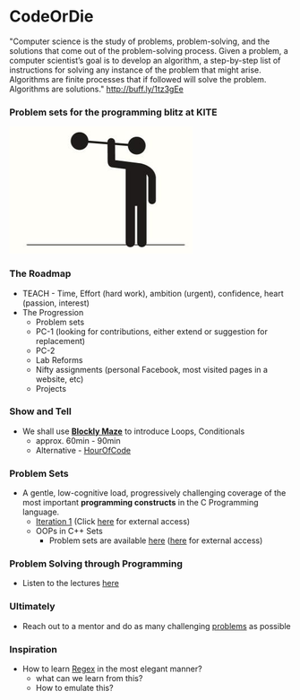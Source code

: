 CodeOrDie
=========

"Computer science is the study of problems, problem-solving, and the solutions that come out of the problem-solving process. Given a problem, a computer scientist’s goal is to develop an algorithm, a step-by-step list of instructions for solving any instance of the problem that might arise. Algorithms are finite processes that if followed will solve the problem. Algorithms are solutions." http://buff.ly/1tz3gEe


### Problem sets for the programming blitz at KITE 

![Image](CoDE/docs/Use%20it%20or%20Lose%20it%20Brain%20Power.PNG?raw=true)


### The Roadmap 
- TEACH - Time, Effort (hard work), ambition (urgent), confidence, heart (passion, interest)
- The Progression
  - Problem sets
   - PC-1 (looking for contributions, either extend or suggestion for replacement)
   - PC-2 
  - Lab Reforms 
  - Nifty assignments (personal Facebook, most visited pages in a website, etc)
  - Projects 


### Show and Tell
- We shall use **[Blockly Maze][Maze]** to introduce Loops, Conditionals
  - approx. 60min - 90min
  - Alternative - [HourOfCode][Maze2]

### Problem Sets
- A gentle, low-cognitive load, progressively challenging coverage of
  the most important **programming constructs** in the C Programming language.
  - [Iteration 1](CoDE/pset1-local.md) (Click [here](CoDE/pset1.md) for external access)
  - OOPs in C++ Sets
    - Problem sets are available [here](CoDE/oop-local.md) ([here](CoDE/oop.md) for external access)

### Problem Solving through Programming
- Listen to the lectures [here](http://www.youtube.com/playlist?list=PL94CA590D7781A9B9)

### Ultimately
- Reach out to a mentor and do as many challenging [problems][Mentor20] as possible

[Mentor20]:http://goo.gl/I3nHp1  "20 problems for Mentoring"


### Inspiration
- How to learn [Regex](http://regexone.com/lesson/0) in the most elegant manner?
  - what can we learn from this? 
  - How to emulate this?


[Maze]:http://goo.gl/C1Vk3w
[Maze2]: http://studio.code.org/hoc/1
[p1]: https://cloudcoder.kgisl.com/cloudcoder/#exercise?c=18,p=520
[p2]: https://cloudcoder.kgisl.com/cloudcoder/#exercise?c=18,p=521
[p3]: https://cloudcoder.kgisl.com/cloudcoder/#exercise?c=18,p=522
[p31]: https://cloudcoder.kgisl.com/cloudcoder/#exercise?c=18,p=770
